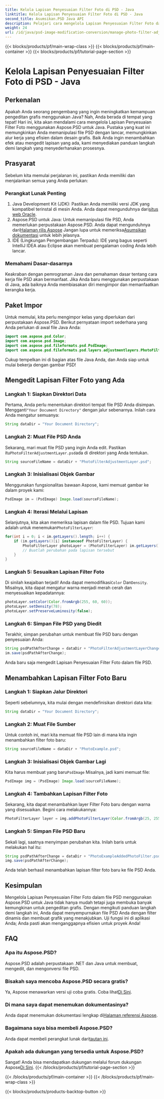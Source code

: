 ```yaml
---
title: Kelola Lapisan Penyesuaian Filter Foto di PSD - Java
linktitle: Kelola Lapisan Penyesuaian Filter Foto di PSD - Java
second_title: Asumsikan.PSD Java API
description: Pelajari cara mengelola Lapisan Penyesuaian Filter Foto dalam file PSD dengan Aspose.PSD untuk Java. Ikuti panduan ini untuk mengedit dan menambahkan filter dengan mudah.
weight: 24
url: /id/java/psd-image-modification-conversion/manage-photo-filter-adjustment-layer-psd/
---
```


{{< blocks/products/pf/main-wrap-class >}}
{{< blocks/products/pf/main-container >}}
{{< blocks/products/pf/tutorial-page-section >}}

# Kelola Lapisan Penyesuaian Filter Foto di PSD - Java

## Perkenalan
Apakah Anda seorang pengembang yang ingin meningkatkan kemampuan pengeditan grafis menggunakan Java? Nah, Anda berada di tempat yang tepat! Hari ini, kita akan mendalami cara mengelola Lapisan Penyesuaian Filter Foto menggunakan Aspose.PSD untuk Java. Pustaka yang kuat ini memungkinkan Anda memanipulasi file PSD dengan lancar, memungkinkan alur kerja yang efisien dalam desain grafis. Baik Anda ingin menambahkan efek atau mengedit lapisan yang ada, kami menyediakan panduan langkah demi langkah yang menyederhanakan prosesnya.
## Prasyarat
Sebelum kita memulai perjalanan ini, pastikan Anda memiliki dan menjalankan semua yang Anda perlukan:
### Perangkat Lunak Penting
1.  Java Development Kit (JDK): Pastikan Anda memiliki versi JDK yang kompatibel terinstal di mesin Anda. Anda dapat mengunduhnya dari[situs web Oracle](https://www.oracle.com/java/technologies/javase-jdk11-downloads.html).
2.  Aspose.PSD untuk Java: Untuk memanipulasi file PSD, Anda memerlukan perpustakaan Aspose.PSD. Anda dapat mengunduhnya dari[Halaman rilis Aspose](https://releases.aspose.com/psd/java/) Jangan lupa untuk memeriksa[Asumsikan dokumentasi](https://reference.aspose.com/psd/java/) untuk lebih jelasnya.
3. IDE (Lingkungan Pengembangan Terpadu): IDE yang bagus seperti IntelliJ IDEA atau Eclipse akan membuat pengalaman coding Anda lebih lancar.
### Memahami Dasar-dasarnya
Keakraban dengan pemrograman Java dan pemahaman dasar tentang cara kerja file PSD akan bermanfaat. Jika Anda baru menggunakan perpustakaan di Java, ada baiknya Anda membiasakan diri mengimpor dan memanfaatkan kerangka kerja.
## Paket Impor
Untuk memulai, kita perlu mengimpor kelas yang diperlukan dari perpustakaan Aspose.PSD. Berikut pernyataan import sederhana yang Anda perlukan di awal file Java Anda:
```java
import com.aspose.psd.Color;
import com.aspose.psd.Image;
import com.aspose.psd.fileformats.psd.PsdImage;
import com.aspose.psd.fileformats.psd.layers.adjustmentlayers.PhotoFilterLayer;
```
Cukup tempelkan ini di bagian atas file Java Anda, dan Anda siap untuk mulai bekerja dengan gambar PSD!
## Mengedit Lapisan Filter Foto yang Ada
### Langkah 1: Siapkan Direktori Data
 Pertama, Anda perlu menentukan direktori tempat file PSD Anda disimpan. Mengganti`"Your Document Directory"` dengan jalur sebenarnya. Inilah cara Anda mengatur semuanya:
```java
String dataDir = "Your Document Directory";
```
### Langkah 2: Muat File PSD Anda
 Sekarang, mari muat file PSD yang ingin Anda edit. Pastikan itu`PhotoFilterAdjustmentLayer.psd`ada di direktori yang Anda tentukan.
```java
String sourceFileName = dataDir + "PhotoFilterAdjustmentLayer.psd";
```
### Langkah 3: Inisialisasi Objek Gambar
Menggunakan fungsionalitas bawaan Aspose, kami memuat gambar ke dalam proyek kami:
```java
PsdImage im = (PsdImage) Image.load(sourceFileName);
```
### Langkah 4: Iterasi Melalui Lapisan
 Selanjutnya, kita akan memeriksa lapisan dalam file PSD. Tujuan kami adalah untuk menemukan`PhotoFilterLayer`:
```java
for(int i = 0; i < im.getLayers().length; i++) {
    if (im.getLayers()[i] instanceof PhotoFilterLayer) {
        PhotoFilterLayer photoLayer = (PhotoFilterLayer) im.getLayers()[i];
        // Buatlah perubahan pada lapisan tersebut
    }
}
```
### Langkah 5: Sesuaikan Lapisan Filter Foto
 Di sinilah keajaiban terjadi! Anda dapat memodifikasi`Color` Dan`Density`. Misalnya, kita dapat mengatur warna menjadi merah cerah dan menyesuaikan kepadatannya:
```java
photoLayer.setColor(Color.fromArgb(255, 60, 60));
photoLayer.setDensity(78);
photoLayer.setPreserveLuminosity(false);
```
### Langkah 6: Simpan File PSD yang Diedit
Terakhir, simpan perubahan untuk membuat file PSD baru dengan penyesuaian Anda:
```java
String psdPathAfterChange = dataDir + "PhotoFilterAdjustmentLayerChanged.psd";
im.save(psdPathAfterChange);
```
Anda baru saja mengedit Lapisan Penyesuaian Filter Foto dalam file PSD.
## Menambahkan Lapisan Filter Foto Baru
### Langkah 1: Siapkan Jalur Direktori
Seperti sebelumnya, kita mulai dengan mendefinisikan direktori data kita:
```java
String dataDir = "Your Document Directory";
```
### Langkah 2: Muat File Sumber
Untuk contoh ini, mari kita memuat file PSD lain di mana kita ingin menambahkan filter foto baru:
```java
String sourceFileName = dataDir + "PhotoExample.psd";
```
### Langkah 3: Inisialisasi Objek Gambar Lagi
 Kita harus membuat yang baru`PsdImage` Misalnya, jadi kami memuat file:
```java
PsdImage img = (PsdImage) Image.load(sourceFileName);
```
### Langkah 4: Tambahkan Lapisan Filter Foto
Sekarang, kita dapat menambahkan layer Filter Foto baru dengan warna yang disesuaikan. Begini cara melakukannya:
```java
PhotoFilterLayer layer = img.addPhotoFilterLayer(Color.fromArgb(25, 255, 35));
```
### Langkah 5: Simpan File PSD Baru
Sekali lagi, saatnya menyimpan perubahan kita. Inilah baris untuk melakukan hal itu:
```java
String psdPathAfterChange = dataDir + "PhotoExampleAddedPhotoFilter.psd";
img.save(psdPathAfterChange);
```
Anda telah berhasil menambahkan lapisan filter foto baru ke file PSD Anda.
## Kesimpulan
Mengelola Lapisan Penyesuaian Filter Foto dalam file PSD menggunakan Aspose.PSD untuk Java tidak hanya mudah tetapi juga membuka banyak kemungkinan untuk pengeditan grafis. Dengan mengikuti panduan langkah demi langkah ini, Anda dapat menyempurnakan file PSD Anda dengan filter dinamis dan membuat grafik yang menakjubkan. Uji fungsi ini di aplikasi Anda; Anda pasti akan menganggapnya efisien untuk proyek Anda!
## FAQ
### Apa itu Aspose.PSD?
Aspose.PSD adalah perpustakaan .NET dan Java untuk membuat, mengedit, dan mengonversi file PSD.
### Bisakah saya mencoba Aspose.PSD secara gratis?
 Ya, Aspose menawarkan versi uji coba gratis. Coba lihat[Di Sini](https://releases.aspose.com/).
### Di mana saya dapat menemukan dokumentasinya?
 Anda dapat menemukan dokumentasi lengkap di[Halaman referensi Aspose](https://reference.aspose.com/psd/java/).
### Bagaimana saya bisa membeli Aspose.PSD?
 Anda dapat membeli perangkat lunak dari[tautan ini](https://purchase.aspose.com/buy).
### Apakah ada dukungan yang tersedia untuk Aspose.PSD?
 Sangat! Anda bisa mendapatkan dukungan melalui forum dukungan Aspose[Di Sini](https://forum.aspose.com/c/psd/34).
{{< /blocks/products/pf/tutorial-page-section >}}

{{< /blocks/products/pf/main-container >}}
{{< /blocks/products/pf/main-wrap-class >}}

{{< blocks/products/products-backtop-button >}}

